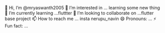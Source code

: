👋 Hi, I’m @mryaswanth2005
👀 I’m interested in ... learning some new thing
🌱 I’m currently learning ...fluttter
💞️ I’m looking to collaborate on ...flutter base project
📫 How to reach me ... insta nerupu_navin
😄 Pronouns: ...
⚡ Fun fact: ...
